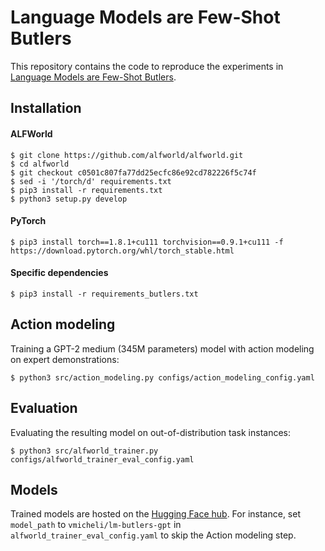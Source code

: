 # Language Models are Few-Shot Butlers

This repository contains the code to reproduce the experiments in [Language Models are Few-Shot Butlers](https://arxiv.org/abs/2104.07972).

## Installation

#### ALFWorld
```
$ git clone https://github.com/alfworld/alfworld.git
$ cd alfworld
$ git checkout c0501c807fa77dd25ecfc86e92cd782226f5c74f
$ sed -i '/torch/d' requirements.txt 
$ pip3 install -r requirements.txt
$ python3 setup.py develop
```

#### PyTorch
```
$ pip3 install torch==1.8.1+cu111 torchvision==0.9.1+cu111 -f https://download.pytorch.org/whl/torch_stable.html
```

#### Specific dependencies 
```
$ pip3 install -r requirements_butlers.txt
```

## Action modeling

Training a GPT-2 medium (345M parameters) model with action modeling on expert demonstrations: 
```
$ python3 src/action_modeling.py configs/action_modeling_config.yaml
```

## Evaluation

Evaluating the resulting model on out-of-distribution task instances: 
```
$ python3 src/alfworld_trainer.py configs/alfworld_trainer_eval_config.yaml
```

## Models

Trained models are hosted on the [Hugging Face hub](https://huggingface.co/vmicheli/lm-butlers-gpt). For instance, set `model_path` to `vmicheli/lm-butlers-gpt` in `alfworld_trainer_eval_config.yaml` to skip the Action modeling step.
